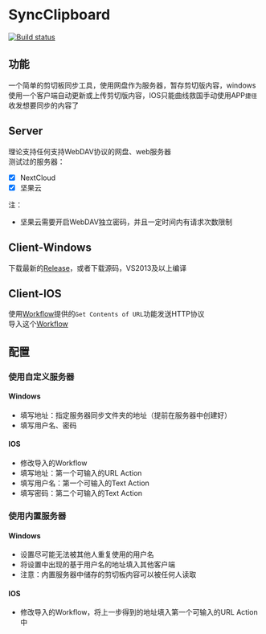 # SyncClipboard
[![Build status](https://ci.appveyor.com/api/projects/status/4hm1au4xaikj96tr?svg=true)](https://ci.appveyor.com/project/Jeric-X/syncclipboard)

## 功能
一个简单的剪切板同步工具，使用网盘作为服务器，暂存剪切版内容，windows使用一个客户端自动更新或上传剪切版内容，IOS只能曲线救国手动使用APP`捷径`收发想要同步的内容了

## Server

理论支持任何支持WebDAV协议的网盘、web服务器  
测试过的服务器：   
- [x] NextCloud  
- [x] 坚果云  

注：
- 坚果云需要开启WebDAV独立密码，并且一定时间内有请求次数限制

## Client-Windows  
下载最新的[Release](https://github.com/Jeric-X/SyncClipboard/releases/)，或者下载源码，VS2013及以上编译

## Client-IOS 
使用[Workflow](https://appsto.re/cn/2IzJ2.i)提供的`Get Contents of URL`功能发送HTTP协议  
导入这个[Workflow](https://workflow.is/workflows/6da4c1de8b1446cda56e336b1ed50b25)

## 配置

### 使用自定义服务器
#### Windows
- 填写地址：指定服务器同步文件夹的地址（提前在服务器中创建好）
- 填写用户名、密码

#### IOS
- 修改导入的Workflow
- 填写地址：第一个可输入的URL Action
- 填写用户名：第一个可输入的Text Action
- 填写密码：第二个可输入的Text Action

### 使用内置服务器 
#### Windows
- 设置尽可能无法被其他人重复使用的用户名
- 将设置中出现的基于用户名的地址填入其他客户端  
- 注意：内置服务器中储存的剪切板内容可以被任何人读取

#### IOS
- 修改导入的Workflow，将上一步得到的地址填入第一个可输入的URL Action中